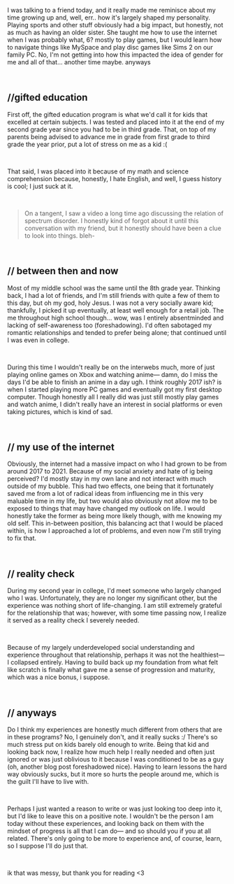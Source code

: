 I was talking to a friend today, and it really made me reminisce about my time growing up and, well, err.. how it's largely shaped my personality. Playing sports and other stuff obviously had a big impact, but honestly, not as much as having an older sister. She taught me how to use the internet when I was probably what, 6? mostly to play games, but I would learn how to navigate things like MySpace and play disc games like Sims 2 on our family PC. No, I'm not getting into how this impacted the idea of gender for me and all of that... another time maybe. anyways

<br>

## //gifted education

First off, the gifted education program is what we'd call it for kids that excelled at certain subjects. I was tested and placed into it at the end of my second grade year since you had to be in third grade. That, on top of my parents being advised to advance me in grade from first grade to third grade the year prior, put a lot of stress on me as a kid :(

<br>

That said, I was placed into it because of my math and science comprehension because, honestly, I hate English, and well, I guess history is cool; I just suck at it.

<br>

> On a tangent, I saw a video a long time ago discussing the relation of spectrum disorder. I honestly kind of forgot about it until this conversation with my friend, but it honestly should have been a clue to look into things. bleh-

<br>

## // between then and now

Most of my middle school was the same until the 8th grade year. Thinking back, I had a lot of friends, and I'm still friends with quite a few of them to this day, but oh my god, holy Jesus. I was not a very socially aware kid; thankfully, I picked it up eventually, at least well enough for a retail job. The me throughout high school though... wow, was I entirely absentminded and lacking of self-awareness too (foreshadowing). I'd often sabotaged my romantic relationships and tended to prefer being alone; that continued until I was even in college.

<br>

During this time I wouldn't really be on the interwebs much, more of just playing online games on Xbox and watching anime— damn, do I miss the days I'd be able to finish an anime in a day ugh. I think roughly 2017 ish? is when I started playing more PC games and eventually got my first desktop computer. Though honestly all I really did was just still mostly play games and watch anime, I didn't really have an interest in social platforms or even taking pictures, which is kind of sad.

<br>

## // my use of the internet

Obviously, the internet had a massive impact on who I had grown to be from around 2017 to 2021. Because of my social anxiety and hate of ig being perceived? I'd mostly stay in my own lane and not interact with much outside of my bubble. This had two effects, one being that it fortunately saved me from a lot of radical ideas from influencing me in this very maluable time in my life, but two would also obviously not allow me to be exposed to things that may have changed my outlook on life. I would honestly take the former as being more likely though, with me knowing my old self. This in-between position, this balancing act that I would be placed within, is how I approached a lot of problems, and even now I'm still trying to fix that.

<br>

## // reality check

During my second year in college, I'd meet someone who largely changed who I was. Unfortunately, they are no longer my significant other, but the experience was nothing short of life-changing. I am still extremely grateful for the relationship that was; however, with some time passing now, I realize it served as a reality check I severely needed.

<br>

Because of my largely underdeveloped social understanding and experience throughout that relationship, perhaps it was not the healthiest— I collapsed entirely. Having to build back up my foundation from what felt like scratch is finally what gave me a sense of progression and maturity, which was a nice bonus, i suppose.

<br>

## // anyways

Do I think my experiences are honestly much different from others that are in these programs? No, I genuinely don't, and it really sucks :/ There's so much stress put on kids barely old enough to write. Being that kid and looking back now, I realize how much help I really needed and often just ignored or was just oblivious to it because I was conditioned to be as a guy (oh, another blog post foreshadowed nice). Having to learn lessons the hard way obviously sucks, but it more so hurts the people around me, which is the guilt I'll have to live with.

<br>

Perhaps I just wanted a reason to write or was just looking too deep into it, but I'd like to leave this on a positive note. I wouldn't be the person I am today without these experiences, and looking back on them with the mindset of progress is all that I can do— and so should you if you at all related. There's only going to be more to experience and, of course, learn, so I suppose I'll do just that.

<br>

ik that was messy, but thank you for reading <3